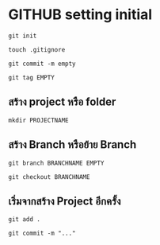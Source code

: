 # GITHUB setting initial

`git init`

`touch .gitignore`

`git commit -m empty`

`git tag EMPTY`

## สร้าง project หรือ folder

`mkdir PROJECTNAME`

## สร้าง Branch หรือย้าย Branch

`git branch BRANCHNAME EMPTY`

`git checkout BRANCHNAME`

## เริ่มจากสร้าง Project อีกครั้ง

`git add .`

`git commit -m "..."`
